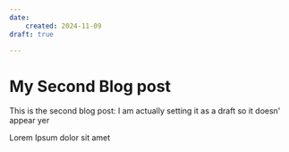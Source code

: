 ```yaml
---
date:
    created: 2024-11-09
draft: true

---
```



# My Second Blog post

This is the second blog post: I am actually setting it as a draft so it doesn' appear yer

<!--more-->
Lorem Ipsum dolor sit amet
